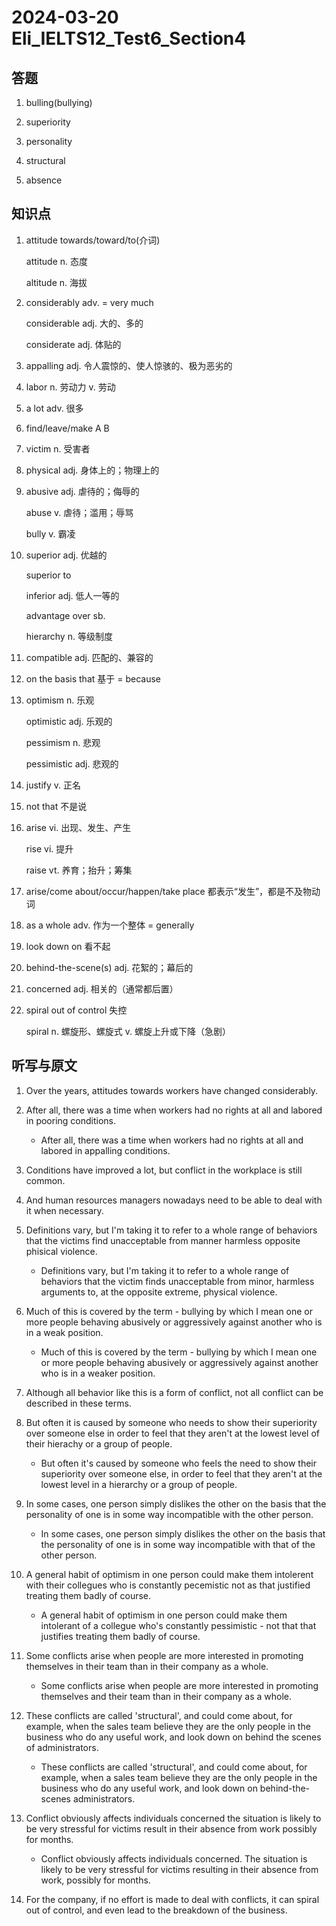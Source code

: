 # 2024-03-20 Eli_IELTS12_Test6_Section4

## 答题

1. bulling(bullying)

2. superiority

3. personality

4. structural

5. absence

## 知识点

1. attitude towards/toward/to(介词)

   attitude n. 态度

   altitude n. 海拔

2. considerably adv. = very much

   considerable adj. 大的、多的

   considerate adj. 体贴的

3. appalling adj. 令人震惊的、使人惊骇的、极为恶劣的

4. labor n. 劳动力 v. 劳动

5. a lot adv. 很多

6. find/leave/make A B

7. victim n. 受害者

8. physical adj. 身体上的；物理上的

9. abusive adj. 虐待的；侮辱的

   abuse v. 虐待；滥用；辱骂

   bully v. 霸凌

10. superior adj. 优越的

    superior to

    inferior adj. 低人一等的

    advantage over sb.

    hierarchy n. 等级制度

11. compatible adj. 匹配的、兼容的

12. on the basis that 基于 = because

13. optimism n. 乐观

    optimistic adj. 乐观的

    pessimism n. 悲观

    pessimistic adj. 悲观的

14. justify v. 正名

15. not that 不是说

16. arise vi. 出现、发生、产生

    rise vi. 提升

    raise vt. 养育；抬升；筹集

17. arise/come about/occur/happen/take place 都表示“发生”，都是不及物动词

18. as a whole adv. 作为一个整体 = generally

19. look down on 看不起

20. behind-the-scene(s) adj. 花絮的；幕后的

21. concerned adj. 相关的（通常都后置）

22. spiral out of control 失控

    spiral n. 螺旋形、螺旋式 v. 螺旋上升或下降（急剧）

## 听写与原文

1. Over the years, attitudes towards workers have changed considerably.

2. After all, there was a time when workers had no rights at all and labored in pooring conditions.

   - After all, there was a time when workers had no rights at all and labored in appalling conditions.

3. Conditions have improved a lot, but conflict in the workplace is still common.

4. And human resources managers nowadays need to be able to deal with it when necessary.

5. Definitions vary, but I'm taking it to refer to a whole range of behaviors that the victims find unacceptable from manner harmless opposite phisical violence.

   - Definitions vary, but I'm taking it to refer to a whole range of behaviors that the victim finds unacceptable from minor, harmless arguments to, at the opposite extreme, physical violence.

6. Much of this is covered by the term - bullying by which I mean one or more people behaving abusively or aggressively against another who is in a weak position.

   - Much of this is covered by the term - bullying by which I mean one or more people behaving abusively or aggressively against another who is in a weaker position.

7. Although all behavior like this is a form of conflict, not all conflict can be described in these terms.

8. But often it is caused by someone who needs to show their superiority over someone else in order to feel that they aren't at the lowest level of their hierachy or a group of people.

   - But often it's caused by someone who feels the need to show their superiority over someone else, in order to feel that they aren't at the lowest level in a hierarchy or a group of people.

9. In some cases, one person simply dislikes the other on the basis that the personality of one is in some way incompatible with the other person.

   - In some cases, one person simply dislikes the other on the basis that the personality of one is in some way incompatible with that of the other person.

10. A general habit of optimism in one person could make them intolerent with their collegues who is constantly pecemistic not as that justified treating them badly of course.

    - A general habit of optimism in one person could make them intolerant of a collegue who's constantly pessimistic - not that that justifies treating them badly of course.

11. Some conflicts arise when people are more interested in promoting themselves in their team than in their company as a whole.

    - Some conflicts arise when people are more interested in promoting themselves and their team than in their company as a whole.

12. These conflicts are called 'structural', and could come about, for example, when the sales team believe they are the only people in the business who do any useful work, and look down on behind the scenes of administrators.

    - These conflicts are called 'structural', and could come about, for example, when a sales team believe they are the only people in the business who do any useful work, and look down on behind-the-scenes administrators.

13. Conflict obviously affects individuals concerned the situation is likely to be very stressful for victims result in their absence from work possibly for months.

    - Conflict obviously affects individuals concerned. The situation is likely to be very stressful for victims resulting in their absence from work, possibly for months.

14. For the company, if no effort is made to deal with conflicts, it can spiral out of control, and even lead to the breakdown of the business.
